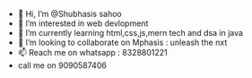 - 👋 Hi, I’m @Shubhasis sahoo
- 👀 I’m interested in web devlopment
- 🌱 I’m currently learning html,css,js,mern tech and dsa in java
- 💞️ I’m looking to collaborate on Mphasis : unleash the nxt
- 📫 Reach me on whatsapp : 8328801221
- call me on 9090587406

<!---
Shubhasis008/Shubhasis008 is a ✨ special ✨ repository because its `README.md` (this file) appears on your GitHub profile.
You can click the Preview link to take a look at your changes.
--->
